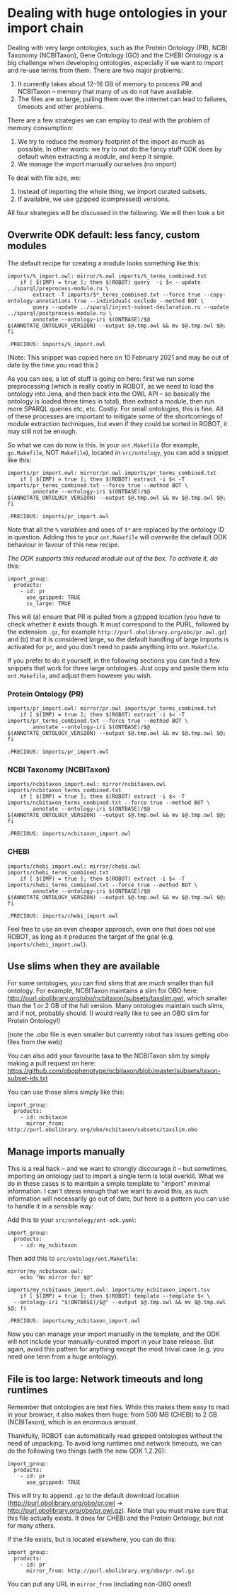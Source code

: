 # Dealing with huge ontologies in your import chain

Dealing with very large ontologies, such as the Protein Ontology (PR), NCBI Taxonomy (NCBITaxon), Gene Ontology (GO) and the CHEBI Ontology is a big challenge when developing ontologies, especially if we want to import and re-use terms from them. There are two major problems:
1. It currently takes about 12–16 GB of memory to process PR and NCBITaxon – memory that many of us do not have available.
2. The files are so large, pulling them over the internet can lead to failures, timeouts and other problems. 

There are a few strategies we can employ to deal with the problem of memory consumption:
1. We try to reduce the memory footprint of the import as much as possible. In other words: we try to not do the fancy stuff ODK does by default when extracting a module, and keep it simple.
2. We manage the import manually ourselves (no import)

To deal with file size, we:
1. Instead of importing the whole thing, we import curated subsets.
2. If available, we use gzipped (compressed) versions.

All four strategies will be discussed in the following. We will then look a bit 

## Overwrite ODK default: less fancy, custom modules

The default recipe for creating a module looks something like this:

```
imports/%_import.owl: mirror/%.owl imports/%_terms_combined.txt
	if [ $(IMP) = true ]; then $(ROBOT) query  -i $< --update ../sparql/preprocess-module.ru \
		extract -T imports/$*_terms_combined.txt --force true --copy-ontology-annotations true --individuals exclude --method BOT \
		query --update ../sparql/inject-subset-declaration.ru --update ../sparql/postprocess-module.ru \
		annotate --ontology-iri $(ONTBASE)/$@ $(ANNOTATE_ONTOLOGY_VERSION) --output $@.tmp.owl && mv $@.tmp.owl $@; fi

.PRECIOUS: imports/%_import.owl
```
(Note: This snippet was copied here on 10 February 2021 and may be out of date by the time you read this.)

As you can see, a lot of stuff is going on here: first we run some preprocessing (which is really costly in ROBOT, as we need to load the ontology into Jena, and then back into the OWL API – so basically the ontology is loaded three times in total), then extract a module, then run more SPARQL queries etc, etc. Costly. For small ontologies, this is fine. All of these processes are important to mitigate some of the shortcomings of module extraction techniques, but even if they could be sorted in ROBOT, it may still not be enough.

So what we can do now is this. In your `ont.Makefile` (for example, `go.Makefile`, NOT `Makefile`), located in `src/ontology`, you can add a snippet like this:

```
imports/pr_import.owl: mirror/pr.owl imports/pr_terms_combined.txt
	if [ $(IMP) = true ]; then $(ROBOT) extract -i $< -T imports/pr_terms_combined.txt --force true --method BOT \
		annotate --ontology-iri $(ONTBASE)/$@ $(ANNOTATE_ONTOLOGY_VERSION) --output $@.tmp.owl && mv $@.tmp.owl $@; fi

.PRECIOUS: imports/pr_import.owl
```

Note that all the `%` variables and uses of `$*` are replaced by the ontology ID in question. Adding this to your `ont.Makefile` will overwrite the default ODK behaviour in favour of this new recipe.

_The ODK supports this reduced module out of the box. To activate it, do this:_

```
import_group:
  products: 
    - id: pr
      use_gzipped: TRUE
      is_large: TRUE
```

This will (a) ensure that PR is pulled from a gzipped location (you _have_ to check whether it exists though. It must correspond to the PURL, followed by the extension `.gz`, for example `http://purl.obolibrary.org/obo/pr.owl.gz`) and (b) that it is considered large, so the default handling of large imports is activated for `pr`, and you don't need to paste anything into `ont.Makefile`.

If you prefer to do it yourself, in the following sections you can find a few snippets that work for three large ontologies. Just copy and paste them into `ont.Makefile`, and adjust them however you wish.

### Protein Ontology (PR)

```
imports/pr_import.owl: mirror/pr.owl imports/pr_terms_combined.txt
	if [ $(IMP) = true ]; then $(ROBOT) extract -i $< -T imports/pr_terms_combined.txt --force true --method BOT \
		annotate --ontology-iri $(ONTBASE)/$@ $(ANNOTATE_ONTOLOGY_VERSION) --output $@.tmp.owl && mv $@.tmp.owl $@; fi

.PRECIOUS: imports/pr_import.owl
```

### NCBI Taxonomy (NCBITaxon)

```
imports/ncbitaxon_import.owl: mirror/ncbitaxon.owl imports/ncbitaxon_terms_combined.txt
	if [ $(IMP) = true ]; then $(ROBOT) extract -i $< -T imports/ncbitaxon_terms_combined.txt --force true --method BOT \
		annotate --ontology-iri $(ONTBASE)/$@ $(ANNOTATE_ONTOLOGY_VERSION) --output $@.tmp.owl && mv $@.tmp.owl $@; fi

.PRECIOUS: imports/ncbitaxon_import.owl
```

### CHEBI

```
imports/chebi_import.owl: mirror/chebi.owl imports/chebi_terms_combined.txt
	if [ $(IMP) = true ]; then $(ROBOT) extract -i $< -T imports/chebi_terms_combined.txt --force true --method BOT \
		annotate --ontology-iri $(ONTBASE)/$@ $(ANNOTATE_ONTOLOGY_VERSION) --output $@.tmp.owl && mv $@.tmp.owl $@; fi

.PRECIOUS: imports/chebi_import.owl
```

Feel free to use an even cheaper approach, even one that does not use ROBOT, as long as it produces the target of the goal (e.g. `imports/chebi_import.owl`).

## Use slims when they are available

For some ontologies, you can find slims that are _much_ smaller than full ontology. For example, NCBITaxon maintains a slim for OBO here: http://purl.obolibrary.org/obo/ncbitaxon/subsets/taxslim.owl, which smaller than the 1 or 2 GB of the full version. Many ontologies maintain such slims, and if not, probably should. (I would really like to see an OBO slim for Protein Ontology!)

(note the .obo file is even smaller but currently robot has issues getting obo files from the web)

You can also add your favourite taxa to the NCBITaxon slim by simply making a pull request on here: https://github.com/obophenotype/ncbitaxon/blob/master/subsets/taxon-subset-ids.txt

You can use those slims simply like this:

```
import_group:
  products: 
    - id: ncbitaxon
      mirror_from: http://purl.obolibrary.org/obo/ncbitaxon/subsets/taxslim.obo
```

## Manage imports manually

This is a real hack – and we want to strongly discourage it – but sometimes, importing an ontology just to import a single term is total overkill. What we do in these cases is to maintain a simple template to "import" minimal information. I can't stress enough that we want to avoid this, as such information will necessarily go out of date, but here is a pattern you can use to handle it in a sensible way:

Add this to your `src/ontology/ont-odk.yaml`:

```
import_group:
  products: 
    - id: my_ncbitaxon
```

Then add this to `src/ontology/ont.Makefile`:

```
mirror/my_ncbitaxon.owl:
	echo "No mirror for $@"

imports/my_ncbitaxon_import.owl: imports/my_ncbitaxon_import.tsv
	if [ $(IMP) = true ]; then $(ROBOT) template --template $< \
  --ontology-iri "$(ONTBASE)/$@" --output $@.tmp.owl && mv $@.tmp.owl $@; fi

.PRECIOUS: imports/my_ncbitaxon_import.owl
```

Now you can manage your import manually in the template, and the ODK will not include your manually-curated import in your base release. But again, avoid this pattern for anything except the most trivial case (e.g. you need one term from a huge ontology).


## File is too large: Network timeouts and long runtimes

Remember that ontologies are text files. While this makes them easy to read in your browser, it also makes them huge: from 500 MB (CHEBI) to 2 GB (NCBITaxon), which is an enormous amount.

Thankfully, ROBOT can automatically read gzipped ontologies without the need of unpacking. To avoid long runtimes and network timeouts, we can do the following two things (with the new ODK 1.2.26):

```
import_group:
  products: 
    - id: pr
      use_gzipped: TRUE
```
This will try to append `.gz` to the default download location (http://purl.obolibrary.org/obo/pr.owl &rarr; http://purl.obolibrary.org/obo/pr.owl.gz). Note that you must make sure that this file actually exists. It does for CHEBI and the Protein Ontology, but not for many others.

If the file exists, but is located elsewhere, you can do this:

```
import_group:
  products: 
    - id: pr
      mirror_from: http://purl.obolibrary.org/obo/pr.owl.gz
```

You can put any URL in `mirror_from` (including non-OBO ones!)
